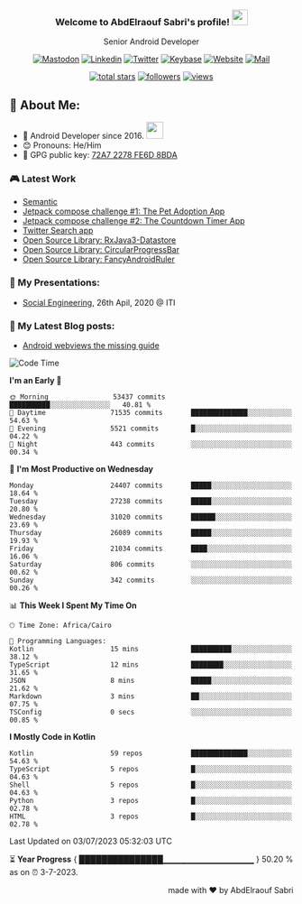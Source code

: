 
<!--
  Title: Senior Android Developer @Storyteller
  Description: Google Certified Associate Android Developer, Clean code, TDD, CICD with knowledge in cybersecurity. 
  Author: abd3lraouf, AbdElraouf Sabri
  -->

<h3 align="center">
  Welcome to AbdElraouf Sabri's profile! 
  <img src="https://media.giphy.com/media/hvRJCLFzcasrR4ia7z/giphy.gif" width="28">
</h3>

<p align='center'>
    Senior Android Developer
</p>

<!-- Social icons section -->
<p align='center'>
      <a href="https://androiddev.social/@abd3lraouf" rel="me"><img src="https://custom-icon-badges.herokuapp.com/badge/-mastodon-black?style=for-the-badge&amp;logo=Mastodon&logoColor=white" alt="Mastodon"></a>
      <a href="https://www.linkedin.com/in/abd3lraouf/"><img src="https://custom-icon-badges.herokuapp.com/badge/-LinkedIn-black?style=for-the-badge&amp;logo=Linkedin&logoColor=white" alt="Linkedin"></a>
      <a href="https://twitter.com/abd3lraouf"><img src="https://custom-icon-badges.herokuapp.com/badge/-Twitter-black?style=for-the-badge&amp;logo=twitter&logoColor=white" alt="Twitter"></a>
      <a href="https://keybase.io/abd3lraouf"><img src="https://custom-icon-badges.herokuapp.com/badge/-Keybase-black?style=for-the-badge&logo=keybase&logoColor=white" alt="Keybase"></a>
      <a href="https://www.abd3lraouf.dev/portfolio/"><img src="https://img.shields.io/badge/-Portfolio-black?style=for-the-badge&amp;logo=google-chrome&amp;logoColor=white" alt="Website"></a>
      <a href="mailto:abdelraoufsabri@gmail.com"><img src="https://img.shields.io/badge/-Say%20Hi!-black?style=for-the-badge&amp;logo=gmail" alt="Mail"></a>
</p>

<!-- Stats icons section -->
<p align='center'>
  <a href="https://github.com/abd3lraouf?tab=repositories&sort=stargazers">
    <img alt="total stars" title="Total stars on GitHub" src="https://custom-icon-badges.herokuapp.com/badge/dynamic/json?logo=star&color=55960c&labelColor=488207&label=Stars&style=for-the-badge&query=%24.stars&url=https://api.github-star-counter.workers.dev/user/abd3lraouf"/></a>
  <a href="https://github.com/abd3lraouf?tab=followers">
    <img alt="followers" title="Follow me on Github" src="https://custom-icon-badges.herokuapp.com/github/followers/abd3lraouf?color=236ad3&labelColor=1155ba&style=for-the-badge&logo=person-add&label=Follow&logoColor=white"/></a>
  <a href="https://github.com/abd3lraouf">
    <img alt="views" title="GitHub profile views" src="https://enwj06txat9l677.m.pipedream.net"/></a>
</p>

<!-- Resume Download section 
<p align='center'>
      <a href="https://github.com/abd3lraouf/abd3lraouf/releases/latest/download/AbdElraouf.Sabri.Android.Developer.resume.pdf
"><img src="https://custom-icon-badges.herokuapp.com/badge/-download%20resume-EC1C24?style=for-the-badge&logo=Adobe%20Acrobat%20Reader&logoColor=white" alt="views" title="Download my latest resume" alt="resume"></a>
</p>
-->

## 🤵 About Me:
- 🏦 Android Developer since 2016.
      <img src="https://media.giphy.com/media/WUlplcMpOCEmTGBtBW/giphy.gif" width="30">
- 😊 Pronouns: He/Him
- 🔑 GPG public key: [72A7 2278 FE6D 8BDA](https://keybase.io/abd3lraouf/pgp_keys.asc?fingerprint=d971ef94887269e4308587a772a72278fe6d8bda)

### 🎮 Latest Work

<!-- - [MVI posts](https://github.com/AbdElraoufSabri/MVIPosts) --> 
- [Semantic](https://github.com/abd3lraouf/Semantic)
- [Jetpack compose challenge #1: The Pet Adoption App](https://github.com/abd3lraouf/compose-challenge-1)
- [Jetpack compose challenge #2: The Countdown Timer App](https://github.com/abd3lraouf/compose-challenge-2)
- [Twitter Search app](https://github.com/abd3lraouf/WeeTwit)
- [Open Source Library: RxJava3-Datastore](https://github.com/abd3lraouf/DatastoreWithRxJava3)
- [Open Source Library: CircularProgressBar](https://github.com/abd3lraouf/CircularProgressBar)
- [Open Source Library: FancyAndroidRuler](https://github.com/abd3lraouf/FancyAndroidRuler)
<!-- - [MVI sample](https://github.com/abd3lraouf/mviSample) -->

### 📕 My Presentations:

- [Social Engineering](https://abd3lraouf.github.io/social-engineering/), 26th Apil, 2020 @ ITI

### 📕 My Latest Blog posts:
<!-- BLOG-POST-LIST:START -->
- [Android webviews the missing guide](https://abd3lraouf.dev/posts/android-webviews-the-missing-guide/)
<!-- BLOG-POST-LIST:END -->

<!--START_SECTION:waka-->
![Code Time](http://img.shields.io/badge/Code%20Time-503%20hrs%205%20mins-blue)

**I'm an Early 🐤** 

```text
🌞 Morning                53437 commits       ██████████░░░░░░░░░░░░░░░   40.81 % 
🌆 Daytime                71535 commits       ██████████████░░░░░░░░░░░   54.63 % 
🌃 Evening                5521 commits        █░░░░░░░░░░░░░░░░░░░░░░░░   04.22 % 
🌙 Night                  443 commits         ░░░░░░░░░░░░░░░░░░░░░░░░░   00.34 % 
```
📅 **I'm Most Productive on Wednesday** 

```text
Monday                   24407 commits       █████░░░░░░░░░░░░░░░░░░░░   18.64 % 
Tuesday                  27238 commits       █████░░░░░░░░░░░░░░░░░░░░   20.80 % 
Wednesday                31020 commits       ██████░░░░░░░░░░░░░░░░░░░   23.69 % 
Thursday                 26089 commits       █████░░░░░░░░░░░░░░░░░░░░   19.93 % 
Friday                   21034 commits       ████░░░░░░░░░░░░░░░░░░░░░   16.06 % 
Saturday                 806 commits         ░░░░░░░░░░░░░░░░░░░░░░░░░   00.62 % 
Sunday                   342 commits         ░░░░░░░░░░░░░░░░░░░░░░░░░   00.26 % 
```


📊 **This Week I Spent My Time On** 

```text
🕑︎ Time Zone: Africa/Cairo

💬 Programming Languages: 
Kotlin                   15 mins             ██████████░░░░░░░░░░░░░░░   38.12 % 
TypeScript               12 mins             ████████░░░░░░░░░░░░░░░░░   31.65 % 
JSON                     8 mins              █████░░░░░░░░░░░░░░░░░░░░   21.62 % 
Markdown                 3 mins              ██░░░░░░░░░░░░░░░░░░░░░░░   07.75 % 
TSConfig                 0 secs              ░░░░░░░░░░░░░░░░░░░░░░░░░   00.85 % 
```

**I Mostly Code in Kotlin** 

```text
Kotlin                   59 repos            ██████████████░░░░░░░░░░░   54.63 % 
TypeScript               5 repos             █░░░░░░░░░░░░░░░░░░░░░░░░   04.63 % 
Shell                    5 repos             █░░░░░░░░░░░░░░░░░░░░░░░░   04.63 % 
Python                   3 repos             █░░░░░░░░░░░░░░░░░░░░░░░░   02.78 % 
HTML                     3 repos             █░░░░░░░░░░░░░░░░░░░░░░░░   02.78 % 
```




 Last Updated on 03/07/2023 05:32:03 UTC
<!--END_SECTION:waka-->

⏳ **Year Progress** { ███████████████▁▁▁▁▁▁▁▁▁▁▁▁▁▁▁ } 50.20 % as on ⏰ 3-7-2023.

<p align="right">made with ❤️ by AbdElraouf Sabri</p>

